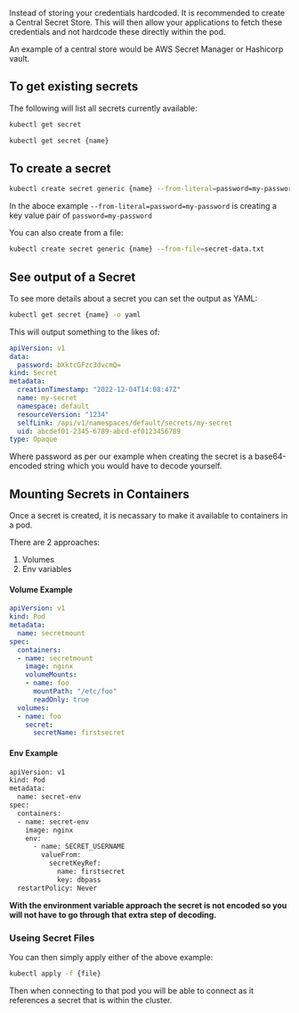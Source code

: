 Instead of storing your credentials hardcoded. It is recommended to create a Central Secret Store. This will then allow your applications to fetch these credentials and not hardcode these directly within the pod.

An example of a central store would be AWS Secret Manager or Hashicorp vault.

## To get existing secrets

The following will list all secrets currently available:

```sh
kubectl get secret
```

```sh
kubectl get secret {name}
```

## To create a secret

```sh
kubectl create secret generic {name} --from-literal=password=my-password
```

In the aboce example `--from-literal=password=my-password` is creating a key value pair of `password=my-password`

You can also create from a file:

```sh
kubectl create secret generic {name} --from-file=secret-data.txt
```

## See output of a Secret

To see more details about a secret you can set the output as YAML:

```sh
kubectl get secret {name} -o yaml
```

This will output something to the likes of:
```YAML
apiVersion: v1
data:
  password: bXktcGFzc3dvcmQ=
kind: Secret
metadata:
  creationTimestamp: "2022-12-04T14:08:47Z"
  name: my-secret
  namespace: default
  resourceVersion: "1234"
  selfLink: /api/v1/namespaces/default/secrets/my-secret
  uid: abcdef01-2345-6789-abcd-ef0123456789
type: Opaque
```

Where password as per our example when creating the secret is a base64-encoded string which you would have to decode yourself.

## Mounting Secrets in Containers

Once a secret is created, it is necassary to make it available to containers in a pod.

There are 2 approaches:

1. Volumes
2. Env variables

#### Volume Example

```YAML
apiVersion: v1
kind: Pod
metadata:
  name: secretmount
spec:
  containers:
  - name: secretmount
    image: nginx
    volumeMounts:
    - name: foo
      mountPath: "/etc/foo"
      readOnly: true
  volumes:
  - name: foo
    secret:
      secretName: firstsecret
```

#### Env Example

```sh
apiVersion: v1
kind: Pod
metadata:
  name: secret-env
spec:
  containers:
  - name: secret-env
    image: nginx
    env:
      - name: SECRET_USERNAME
        valueFrom:
          secretKeyRef:
            name: firstsecret
            key: dbpass
  restartPolicy: Never
```

**With the environment variable approach the secret is not encoded so you will not have to go through that extra step of decoding.**

### Useing Secret Files

You can then simply apply either of the above example:

```sh
kubectl apply -f {file}
```

Then when connecting to that pod you will be able to connect as it references a secret that is within the cluster.